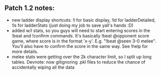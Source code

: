 ## Patch 1.2 notes:
- new ladder display shortcuts: !l for basic display, !ld for ladderDetailed, !ls for ladderStats (just doing my job to save yall's hands :D)
- added w/l stats, so you guys will need to start entering scores in the !beat and !confirm commands. It's basically !beat @opponent score game, where score is in the format 'x-y'. E.g. "!beat @seen 3-0 melee". You'll also have to confirm the score in the same way. See !help for more details.
- melee stats were getting over the 2k character limit, so I split up long tables.
Devnote: now gitignoring .pkl files to reduce the chance of accidentally wiping all the data

